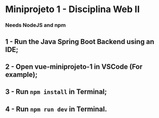 # Miniprojeto 1 - Disciplina Web II

### Needs NodeJS and npm

## 1 - Run the Java Spring Boot Backend using an IDE;
## 2 - Open vue-miniprojeto-1 in VSCode (For example);
## 3 - Run `npm install` in Terminal;
## 4 - Run `npm run dev` in Terminal.
